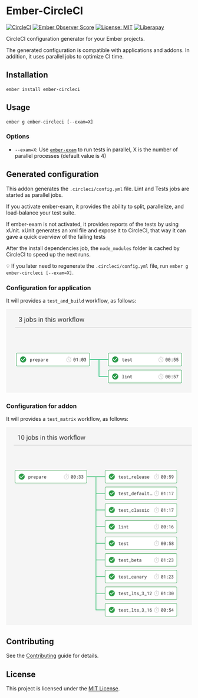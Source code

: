 # Ember-CircleCI

[![CircleCI](https://circleci.com/gh/GreatWizard/ember-circleci.svg?style=shield)](https://circleci.com/gh/GreatWizard/ember-circleci)
[![Ember Observer Score](https://emberobserver.com/badges/ember-circleci.svg)](https://emberobserver.com/addons/ember-circleci)
[![License: MIT](https://img.shields.io/badge/License-MIT-yellow.svg)](https://opensource.org/licenses/MIT)
[![Liberapay](http://img.shields.io/liberapay/patrons/GreatWizard.svg?logo=liberapay)](https://liberapay.com/GreatWizard/)

CircleCI configuration generator for your Ember projects.

The generated configuration is compatible with applications and addons.
In addition, it uses parallel jobs to optimize CI time.

## Installation

```
ember install ember-circleci
```

## Usage

```
ember g ember-circleci [--exam=X]
```

### Options

- `--exam=X`: Use [`ember-exam`](https://github.com/ember-cli/ember-exam) to run tests in parallel, X is the number of parallel processes (default value is 4)

## Generated configuration

This addon generates the `.circleci/config.yml` file.
Lint and Tests jobs are started as parallel jobs.

If you activate ember-exam, it provides the ability to split, parallelize, and load-balance your test suite.

If ember-exam is not activated, it provides reports of the tests by using xUnit.
xUnit generates an xml file and expose it to CircleCI, that way it can gave a quick overview of the failing tests

After the install dependencies job, the `node_modules` folder is cached by CircleCI to speed up the next runs.

:bulb: If you later need to regenerate the `.circleci/config.yml` file, run `ember g ember-circleci [--exam=X]`.

### Configuration for application

It will provides a `test_and_build` workflow, as follows:

![prepare / run lint (js and hbs) / run tests (default)](https://raw.githubusercontent.com/GreatWizard/ember-circleci/master/doc/workflow-app.png)

### Configuration for addon

It will provides a `test_matrix` workflow, as follows:

![prepare / run lint (js and hbs) / run tests (default, LTS 3.12, LTS 3.16, release, beta, canary, default with jquery and classic)](https://raw.githubusercontent.com/GreatWizard/ember-circleci/master/doc/workflow-addon.png)

## Contributing

See the [Contributing](CONTRIBUTING.md) guide for details.

## License

This project is licensed under the [MIT License](LICENSE.md).
